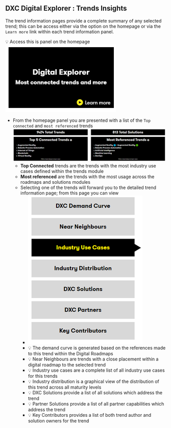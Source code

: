## DXC Digital Explorer : Trends Insights

The trend information pages provide a complete summary of any selected trend; this can be access either via the option on the homepage or via the `Learn more` link within each trend information panel.

:bulb: Access this is panel on the homepage<br>![image](images/insight1.png)

- From the homepage panel you are presented with a list of the `Top connected` and `most referenced` trends
  <br>![image](images/insight2.png)
  - **Top Connected** trends are the trends with the most industry use cases defined within the trends module
  - **Most referenced** are the trends with the most usage across the roadmaps and solutions modules
  - Selecting one of the trends will forward you to the detailed trend information page; from this page you can view
    - ![image](images/insight3.png)<br>
    - :bulb: The demand curve is generated based on the references made to this trend within the Digital Roadmaps
    - :bulb: Near Neighbours are trends with a close placement within a digital roadmap to the selected trend
    - :bulb: Industry use cases are a complete list of all industry use cases for this trends
    - :bulb: Industry distribution is a graphical view of the distribution of this trend across all maturity levels
    - :bulb: DXC Solutions provide a list of all solutions which address the trend
    - :bulb: Partner Solutions provide a list of all partner capabilities which address the trend
    - :bulb: Key Contributors provides a list of both trend author and solution owners for the trend